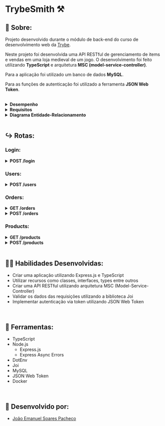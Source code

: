 # TrybeSmith ⚒️

## 📄 Sobre:

Projeto desenvolvido durante o módulo de back-end do curso de desenvolvimento web da [Trybe](https://www.betrybe.com/).

Neste projeto foi desenvolvida uma API RESTful de gerenciamento de items e vendas em uma loja medieval de um jogo. O desenvolvimento foi feito utilizando <strong>TypeScript</strong> e arquitetura <strong>MSC (model-service-controller)</strong>.

Para a aplicação foi utilizado um banco de dados <strong>MySQL</strong>.

Para as funções de autenticação foi utilizado a ferramenta <strong>JSON Web Token</strong>.


</br>
<details>
<summary><strong>Desempenho</strong></summary>
Aprovado com 100% de desempenho em todos os requisitos
</details>

<details>
<summary><strong>Requisitos</strong></summary>
</br>
<strong>Requisitos obrigatórios:</strong> </br>
1. Crie um endpoint para o cadastro de produtos </br>
2. Crie um endpoint para a listagem de produtos </br>
3. Crie um endpoint para o cadastro de pessoas usuárias </br>
4. Crie um endpoint para listar todos os pedidos </br>
5. Crie um endpoint para o login de pessoas usuárias </br>
</br>

<strong>Requisitos bônus:</strong> </br>
6. Crie as validações dos produtos </br>
7. Crie as validações para as pessoas usuárias </br>
8. Crie um endpoint para o cadastro de um pedido </br>
</details>

<details>
<summary><strong>Diagrama Entidade-Relacionamento</strong></summary>
 
![image](https://user-images.githubusercontent.com/99846604/209410649-d4f4e628-97a1-493f-9254-dff27389e2db.png)
 
</details>
</br>

## ↪️ Rotas:
### Login:
<details>
<summary><strong>POST /login</strong></summary>
 
Esta rota é responsável por fazer o login na API </br>
> * Se bem-sucedido, retorna status 200 e um token

</details>

### Users:
<details>
<summary><strong>POST /users</strong></summary>

Cadastra um usuário no banco de dados </br>
> * Se bem-sucedido, retorna status 200 e um token

</details>

### Orders:
<details>
<summary><strong>GET /orders</strong></summary>

Lista todas os pedidos de compra cadastrados no banco de dados </br>
> * Se bem-sucedido, retorna status 200 e um array contendo todos os pedidos de compra cadastrados

</details>
<details>
<summary><strong>POST /orders</strong></summary>

Cadastra um novo pedido no banco de dados </br>
> * Se bem-sucedido, retorna status 201 e um objeto contendo as informações do novo pedido

</details>

### Products:
<details>
<summary><strong>GET /products</strong></summary>

Lista todas os produtos cadastrados no banco de dados </br>
> * Se bem-sucedido, retorna status 200 e um array contendo as informações de todas os produtos cadastrados

</details>
<details>
<summary><strong>POST /products</strong></summary>

Cadastra uma novo produto no banco de dados </br>
> * Se bem-sucedido, retorna status 201 e um objeto contendo as informações do novo produto

</details>
</br>

## 🤹🏽 Habilidades Desenvolvidas:
* Criar uma aplicação utilizando Express.js e TypeScript
* Utilizar recursos como classes, interfaces, types entre outros
* Criar uma API RESTful utilizando arquitetura MSC (Model-Service-Controller)
* Validar os dados das requisições utilizando a biblioteca Joi
* Implementar autenticação via token utilizando JSON Web Token
</br>

## 🧰 Ferramentas:
* TypeScript
* Node.js
  * Express.js
  * Express Async Errors
* DotEnv
* Joi
* MySQL
* JSON Web Token
* Docker
</br>

## 📝 Desenvolvido por:
* [João Emanuel Soares Pacheco](https://github.com/joaoespacheco)
